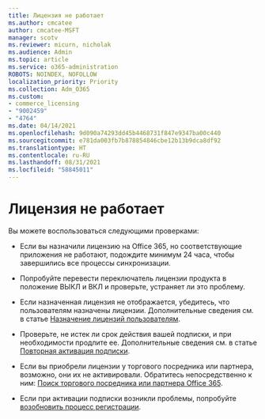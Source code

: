 ```yaml
---
title: Лицензия не работает
ms.author: cmcatee
author: cmcatee-MSFT
manager: scotv
ms.reviewer: micurn, nicholak
ms.audience: Admin
ms.topic: article
ms.service: o365-administration
ROBOTS: NOINDEX, NOFOLLOW
localization_priority: Priority
ms.collection: Adm_O365
ms.custom:
- commerce_licensing
- "9002459"
- "4764"
ms.date: 04/14/2021
ms.openlocfilehash: 9d090a74293dd45b4468731f847e9347ba00c440
ms.sourcegitcommit: e781da003fb7b878854846cbe12b13b9dca8df92
ms.translationtype: HT
ms.contentlocale: ru-RU
ms.lasthandoff: 08/31/2021
ms.locfileid: "58845011"
---
```

# <a name="license-not-working"></a>Лицензия не работает

Вы можете воспользоваться следующими проверками:

- Если вы назначили лицензию на Office 365, но соответствующие приложения не работают, подождите минимум 24 часа, чтобы завершились все процессы синхронизации. 

- Попробуйте перевести переключатель лицензии продукта в положение ВЫКЛ и ВКЛ и проверьте, устраняет ли это проблему. 

- Если назначенная лицензия не отображается, убедитесь, что пользователям назначены лицензии. Дополнительные сведения см. в статье [Назначение лицензий пользователям](https://docs.microsoft.com/microsoft-365/admin/manage/assign-licenses-to-users?view=o365-worldwide).

- Проверьте, не истек ли срок действия вашей подписки, и при необходимости продлите ее. Дополнительные сведения см. в статье [Повторная активация подписки](https://docs.microsoft.com/alchemyinsights/reactivate-your-subscription). 

- Если вы приобрели лицензии у торгового посредника или партнера, возможно, они их не активировали. Обратитесь непосредственно к ним: [Поиск торгового посредника или партнера Office 365](https://docs.microsoft.com//microsoft-365/admin/manage/find-your-partner-or-reseller).

- Если при активации подписки возникли проблемы, попробуйте [возобновить процесс регистрации](https://go.microsoft.com/fwlink/?linkid=2126800).
